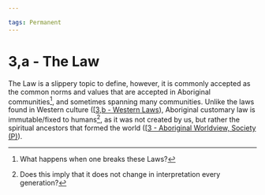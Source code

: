 ```yaml
---

tags: Permanent 
---
```

# 3,a - The Law
The Law is a slippery topic to define, however, it is commonly accepted as the common norms and values that are accepted in Aboriginal communities[^1], and sometimes spanning many communities. Unlike the laws found in Western culture ([[3,b - Western Laws](3,b%20-%20Western%20Laws.md)), Aboriginal customary law is immutable/fixed to humans[^2], as it was not created by us, but rather the spiritual ancestors that formed the world ([[3 - Aboriginal Worldview, Society (P)](3%20-%20Aboriginal%20Worldview,%20Society%20(P).md)).

[^1]: What happens when one breaks these Laws?
[^2]: Does this imply that it does not change in interpretation every generation?